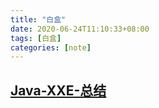 ```yaml
---
title: "白盒"
date: 2020-06-24T11:10:33+08:00
tags: [白盒]
categories: [note]
---
```


## [Java-XXE-总结](http://lmxspace.com/2019/10/31/Java-XXE-%E6%80%BB%E7%BB%93/#9-TransformerFactory)
